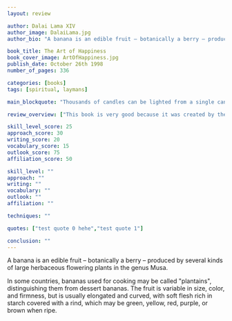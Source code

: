 ```yaml
---
layout: review

author: Dalai Lama XIV
author_image: DalaiLama.jpg
author_bio: "A banana is an edible fruit – botanically a berry – produced by several kinds of large herbaceous flowering plants in the genus Musa."

book_title: The Art of Happiness
book_cover_image: ArtOfHappiness.jpg
publish_date: October 26th 1998
number_of_pages: 336

categories: [books]
tags: [spiritual, laymans]

main_blockquote: "Thousands of candles can be lighted from a single candle, and the life of the candle will not be shortened. Happiness never decreases by being shared."

review_overview: ["This book is very good because it was created by the dalai lama and no one is better and its a bestseller many times over with platinum records","aThis book is very good because it was created by the dalai lama and no one is better and its a bestseller many times over with platinum records","aThis book is very good because it was created by the dalai lama and no one is better and its a bestseller many times over with platinum records","aThis book is very good because it was created by the dalai lama and no one is better and its a bestseller many times over with platinum records","aThis book is very good because it was created by the dalai lama and no one is better and its a bestseller many times over with platinum records","aThis book is very good because it was created by the dalai lama and no one is better and its a bestseller many times over with platinum records","aThis book is very good because it was created by the dalai lama and no one is better and its a bestseller many times over with platinum records"]

skill_level_score: 25
approach_score: 30
writing_score: 20
vocabulary_score: 15
outlook_score: 75
affiliation_score: 50

skill_level: ""
approach: ""
writing: ""
vocabulary: ""
outlook: ""
affiliation: ""

techniques: ""

quotes: ["test quote 0 hehe","test quote 1"]

conclusion: ""
---
```

A banana is an edible fruit – botanically a berry – produced by several kinds
of large herbaceous flowering plants in the genus Musa.

In some countries, bananas used for cooking may be called "plantains",
distinguishing them from dessert bananas. The fruit is variable in size, color,
and firmness, but is usually elongated and curved, with soft flesh rich in
starch covered with a rind, which may be green, yellow, red, purple, or brown
when ripe.